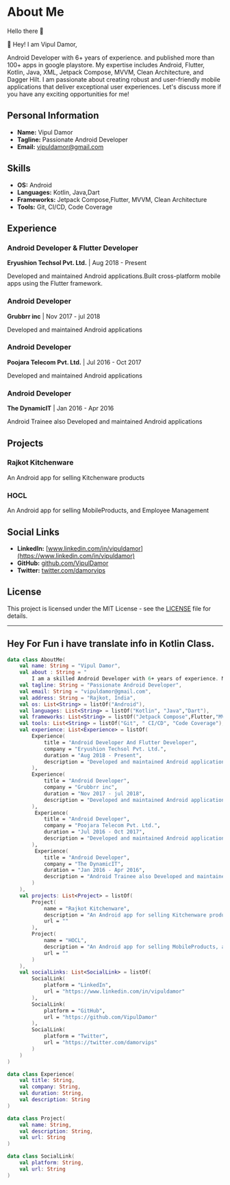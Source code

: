 # About Me


Hello there 👋

👋 Hey! I am Vipul Damor,

Android Developer with 6+ years of experience. and published more than 100+ apps in google playstore. My expertise includes Android, Flutter, Kotlin, Java, XML, Jetpack Compose, MVVM, Clean Architecture, and Dagger Hilt. I am passionate about creating robust and user-friendly mobile applications that deliver exceptional user experiences. Let's discuss more if you have any exciting opportunities for me!

## Personal Information

- **Name:** Vipul Damor
- **Tagline:** Passionate Android Developer
- **Email:** vipuldamor@gmail.com


## Skills

- **OS:** Android
- **Languages:** Kotlin, Java,Dart
- **Frameworks:** Jetpack Compose,Flutter, MVVM, Clean Architecture
- **Tools:** Git, CI/CD, Code Coverage

## Experience

### Android Developer & Flutter Developer
**Eryushion Techsol Pvt. Ltd.** | Aug 2018 - Present

Developed and maintained Android applications.Built cross-platform mobile apps using the Flutter framework.

### Android Developer
**Grubbrr inc** | Nov 2017 - jul 2018

Developed and maintained Android applications

### Android Developer
**Poojara Telecom Pvt. Ltd.** | Jul 2016 - Oct 2017

Developed and maintained Android applications


### Android Developer
**The DynamicIT** | Jan 2016 - Apr 2016

Android Trainee also Developed and maintained Android applications


## Projects

### Rajkot Kitchenware
An Android app for selling Kitchenware products

### HOCL
An Android app for selling MobileProducts, and Employee Management


## Social Links

- **LinkedIn:** [www.linkedin.com/in/vipuldamor](https://www.linkedin.com/in/vipuldamor)
- **GitHub:** [github.com/VipulDamor](https://github.com/VipulDamor)
- **Twitter:** [twitter.com/damorvips](https://twitter.com/damorvips)

## License

This project is licensed under the MIT License - see the [LICENSE](LICENSE) file for details.

---

## Hey For Fun i have translate info in Kotlin Class. 


```kotlin
data class AboutMe(
    val name: String = "Vipul Damor",
    val about : String = "
        I am a skilled Android Developer with 6+ years of experience. My expertise includes Android, Flutter, Kotlin, Java, XML, Jetpack                                   Compose, MVVM, Clean Architecture, and Dagger Hilt. I am passionate about creating robust and user-friendly mobile applications that                              deliver exceptional user experiences. Let's discuss more if you have any exciting opportunities for me!"
    val tagline: String = "Passionate Android Developer",
    val email: String = "vipuldamor@gmail.com",
    val address: String = "Rajkot, India",
    val os: List<String> = listOf("Android"),
    val languages: List<String> = listOf("Kotlin", "Java","Dart"),
    val frameworks: List<String> = listOf("Jetpack Compose",Flutter,"MVVM", "Clean Architecture"),
    val tools: List<String> = listOf("Git", " CI/CD", "Code Coverage"),
    val experience: List<Experience> = listOf(
        Experience(
            title = "Android Developer And Flutter Developer",
            company = "Eryushion Techsol Pvt. Ltd.",
            duration = "Aug 2018 - Present",
            description = "Developed and maintained Android applications.Built cross-platform mobile apps using the Flutter framework."
        ),
        Experience(
            title = "Android Developer",
            company = "Grubbrr inc",
            duration = "Nov 2017 - jul 2018",
            description = "Developed and maintained Android applications"
        ),
         Experience(
            title = "Android Developer",
            company = "Poojara Telecom Pvt. Ltd.",
            duration = "Jul 2016 - Oct 2017",
            description = "Developed and maintained Android applications"
        ),
         Experience(
            title = "Android Developer",
            company = "The DynamicIT",
            duration = "Jan 2016 - Apr 2016",
            description = "Android Trainee also Developed and maintained Android applications"
        )
    ),
    val projects: List<Project> = listOf(
        Project(
            name = "Rajkot Kitchenware",
            description = "An Android app for selling Kitchenware products",
            url = ""
        ),
        Project(
            name = "HOCL",
            description = "An Android app for selling MobileProducts, and Employee Management",
            url = ""
        )
    ),
    val socialLinks: List<SocialLink> = listOf(
        SocialLink(
            platform = "LinkedIn",
            url = "https://www.linkedin.com/in/vipuldamor"
        ),
        SocialLink(
            platform = "GitHub",
            url = "https://github.com/VipulDamor"
        ),
        SocialLink(
            platform = "Twitter",
            url = "https://twitter.com/damorvips"
        )
    )
)

data class Experience(
    val title: String,
    val company: String,
    val duration: String,
    val description: String
)

data class Project(
    val name: String,
    val description: String,
    val url: String
)

data class SocialLink(
    val platform: String,
    val url: String
)


